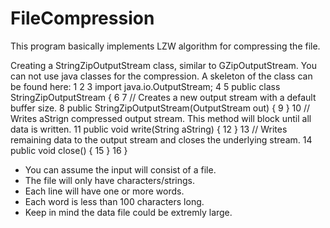 # FileCompression
This program basically implements LZW algorithm for compressing the file.

Creating a StringZipOutputStream class, similar to GZipOutputStream. You can not use java classes for the compression. A skeleton of the class can be found here:
 1
 2
 3      import java.io.OutputStream;
 4
 5      public class StringZipOutputStream      {
 6
 7              // Creates a new output stream with a default buffer size.
 8              public StringZipOutputStream(OutputStream out)  {
 9              }
10              // Writes aStrign compressed output stream. This method will block until all data is written.
11              public void write(String aString) {
12              }
13              // Writes remaining data to the output stream and closes the underlying stream.
14              public void close() {
15              }
16      }

- You can assume the input will consist of a file. 
- The file will only have characters/strings. 
- Each line will have one or more words. 
- Each word is less than 100 characters long. 
- Keep in mind the data file could be extremly large.

